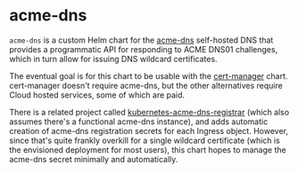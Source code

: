 # acme-dns

`acme-dns` is a custom Helm chart for the
[acme-dns](https://github.com/joohoi/acme-dns) self-hosted DNS that
provides a programmatic API for responding to ACME DNS01 challenges,
which in turn allow for issuing DNS wildcard certificates.

The eventual goal is for this chart to be usable with the
[cert-manager](https://cert-manager.io/docs/installation/helm/) chart.
cert-manager doesn't require acme-dns, but the other alternatives
require Cloud hosted services, some of which are paid.

There is a related project called
[kubernetes-acme-dns-registrar](https://github.com/bitsofinfo/kubernetes-acme-dns-registrar)
(which also assumes there's a functional acme-dns instance), and adds
automatic creation of acme-dns registration secrets for each Ingress
object. However, since that's quite frankly overkill for a single
wildcard certificate (which is the envisioned deployment for most
users), this chart hopes to manage the acme-dns secret minimally and
automatically.

